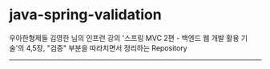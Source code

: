 
# java-spring-validation

우아한형제들 김영한 님의 인프런 강의 '스프링 MVC 2편 - 백엔드 웹 개발 활용 기술'의 4,5장, "검증" 부분을 따라치면서 정리하는 Repository

---